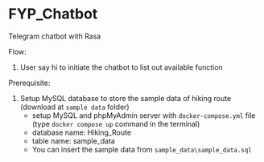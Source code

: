 # FYP_Chatbot
Telegram chatbot with Rasa

Flow:
1. User say hi to initiate the chatbot to list out available function

Prerequisite:
1. Setup MySQL database to store the sample data of hiking route (download at `sample data` folder)
    - setup MySQL and phpMyAdmin server with `docker-compose.yml` file (type `docker compose up` command in the terminal)
    - database name: Hiking_Route
    - table name: sample_data
    - You can insert the sample data from `sample_data\sample_data.sql`
